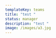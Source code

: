 ```yaml
---
templateKey: teams
title: "test "
status: manager
description: "test "
image: /images/a3.jpg
---
```

